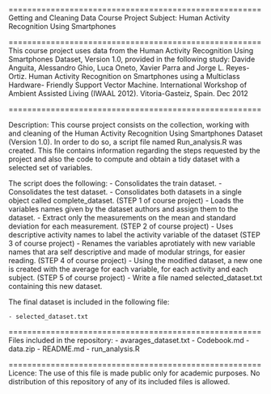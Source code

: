 ======================================================
Getting and Cleaning Data Course Project
Subject: Human Activity Recognition Using Smartphones

======================================================
This course project uses data from the Human Activity Recognition Using Smartphones Dataset, Version 1.0, provided in the following study: 
	Davide Anguita, Alessandro Ghio, Luca Oneto, Xavier Parra and Jorge L. Reyes-		Ortiz. Human Activity Recognition on Smartphones using a Multiclass Hardware-		Friendly Support Vector Machine. International Workshop of Ambient Assisted Living 	(IWAAL 2012). Vitoria-Gasteiz, Spain. Dec 2012

======================================================

Description:
This course project consists on the collection, working with and cleaning of the Human Activity Recognition Using Smartphones Dataset (Version 1.0). In order to do so, a script file named Run_analysis.R was created. This file contains information regarding the steps requested by the project and also the code to compute and obtain a tidy dataset with a selected set of variables.

The script does the following:
	- Consolidates the train dataset.
	- Consolidates the test dataset.
	- Consolidates both datasets in a single object called complete_dataset. (STEP 1 	of course project)
	- Loads the variables names given by the dataset authors and assign them to the 	dataset.
	- Extract only the measurements on the mean and standard deviation for each 		measurement. (STEP 2 of course project)
	- Uses descriptive activity names to label the activity variable of the dataset 	(STEP 3 of course project)
	- Renames the variables aprotiately with new variable names that ara self 		descriptive and made of modular strings, for easier reading. (STEP 4 of course 		project)
	- Using the modified dataset, a new one is created with the average for each 		variable, for each activity and each subject. (STEP 5 of course project)
	- Write a file named selected_dataset.txt containing this new dataset.


The final dataset is included in the following file:
	
	- selected_dataset.txt

======================================================
Files included in the repository:
	- avarages_dataset.txt
	- Codebook.md
	- data.zip
	- README.md
	- run_analysis.R

======================================================
Licence:
The use of this file is made public only for academic purposes. No distribution of this repository of any of its included files is allowed.
